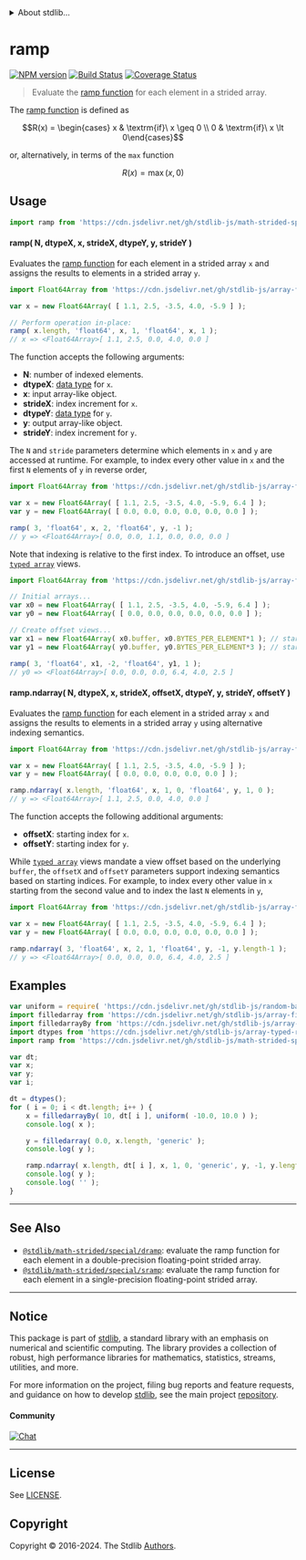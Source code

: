<!--

@license Apache-2.0

Copyright (c) 2021 The Stdlib Authors.

Licensed under the Apache License, Version 2.0 (the "License");
you may not use this file except in compliance with the License.
You may obtain a copy of the License at

   http://www.apache.org/licenses/LICENSE-2.0

Unless required by applicable law or agreed to in writing, software
distributed under the License is distributed on an "AS IS" BASIS,
WITHOUT WARRANTIES OR CONDITIONS OF ANY KIND, either express or implied.
See the License for the specific language governing permissions and
limitations under the License.

-->


<details>
  <summary>
    About stdlib...
  </summary>
  <p>We believe in a future in which the web is a preferred environment for numerical computation. To help realize this future, we've built stdlib. stdlib is a standard library, with an emphasis on numerical and scientific computation, written in JavaScript (and C) for execution in browsers and in Node.js.</p>
  <p>The library is fully decomposable, being architected in such a way that you can swap out and mix and match APIs and functionality to cater to your exact preferences and use cases.</p>
  <p>When you use stdlib, you can be absolutely certain that you are using the most thorough, rigorous, well-written, studied, documented, tested, measured, and high-quality code out there.</p>
  <p>To join us in bringing numerical computing to the web, get started by checking us out on <a href="https://github.com/stdlib-js/stdlib">GitHub</a>, and please consider <a href="https://opencollective.com/stdlib">financially supporting stdlib</a>. We greatly appreciate your continued support!</p>
</details>

# ramp

[![NPM version][npm-image]][npm-url] [![Build Status][test-image]][test-url] [![Coverage Status][coverage-image]][coverage-url] <!-- [![dependencies][dependencies-image]][dependencies-url] -->

> Evaluate the [ramp function][@stdlib/math/base/special/ramp] for each element in a strided array.

<section class="intro">

The [ramp function][@stdlib/math/base/special/ramp] is defined as

<!-- <equation class="equation" label="eq:ramp_function" align="center" raw="R(x) = \begin{cases} x & \textrm{if}\ x \geq 0 \\ 0 & \textrm{if}\ x \lt 0\end{cases}" alt="Ramp function."> -->

```math
R(x) = \begin{cases} x & \textrm{if}\ x \geq 0 \\ 0 & \textrm{if}\ x \lt 0\end{cases}
```

<!-- <div class="equation" align="center" data-raw-text="R(x) = \begin{cases} x &amp; \textrm{if}\ x \geq 0 \\ 0 &amp; \textrm{if}\ x \lt 0\end{cases}" data-equation="eq:ramp_function">
    <img src="https://cdn.jsdelivr.net/gh/stdlib-js/stdlib@207485f5e3ed3e8f8e76edfe8d3d5afad7722746/lib/node_modules/@stdlib/math/strided/special/ramp/docs/img/equation_ramp_function.svg" alt="Ramp function.">
    <br>
</div> -->

<!-- </equation> -->

or, alternatively, in terms of the `max` function

<!-- <equation class="equation" label="eq:ramp_function_alternative_defn" align="center" raw="R(x) = \operatorname{max}( x, 0 )" alt="Ramp function alternative definition."> -->

```math
R(x) = \mathop{\mathrm{max}}( x, 0 )
```

<!-- <div class="equation" align="center" data-raw-text="R(x) = \operatorname{max}( x, 0 )" data-equation="eq:ramp_function_alternative_defn">
    <img src="https://cdn.jsdelivr.net/gh/stdlib-js/stdlib@207485f5e3ed3e8f8e76edfe8d3d5afad7722746/lib/node_modules/@stdlib/math/strided/special/ramp/docs/img/equation_ramp_function_alternative_defn.svg" alt="Ramp function alternative definition.">
    <br>
</div> -->

<!-- </equation> -->

</section>

<!-- /.intro -->



<section class="usage">

## Usage

```javascript
import ramp from 'https://cdn.jsdelivr.net/gh/stdlib-js/math-strided-special-ramp@deno/mod.js';
```

#### ramp( N, dtypeX, x, strideX, dtypeY, y, strideY )

Evaluates the [ramp function][@stdlib/math/base/special/ramp] for each element in a strided array `x` and assigns the results to elements in a strided array `y`.

```javascript
import Float64Array from 'https://cdn.jsdelivr.net/gh/stdlib-js/array-float64@deno/mod.js';

var x = new Float64Array( [ 1.1, 2.5, -3.5, 4.0, -5.9 ] );

// Perform operation in-place:
ramp( x.length, 'float64', x, 1, 'float64', x, 1 );
// x => <Float64Array>[ 1.1, 2.5, 0.0, 4.0, 0.0 ]
```

The function accepts the following arguments:

-   **N**: number of indexed elements.
-   **dtypeX**: [data type][@stdlib/strided/dtypes] for `x`.
-   **x**: input array-like object.
-   **strideX**: index increment for `x`.
-   **dtypeY**: [data type][@stdlib/strided/dtypes] for `y`.
-   **y**: output array-like object.
-   **strideY**: index increment for `y`.

The `N` and `stride` parameters determine which elements in `x` and `y` are accessed at runtime. For example, to index every other value in `x` and the first `N` elements of `y` in reverse order,

```javascript
import Float64Array from 'https://cdn.jsdelivr.net/gh/stdlib-js/array-float64@deno/mod.js';

var x = new Float64Array( [ 1.1, 2.5, -3.5, 4.0, -5.9, 6.4 ] );
var y = new Float64Array( [ 0.0, 0.0, 0.0, 0.0, 0.0, 0.0 ] );

ramp( 3, 'float64', x, 2, 'float64', y, -1 );
// y => <Float64Array>[ 0.0, 0.0, 1.1, 0.0, 0.0, 0.0 ]
```

Note that indexing is relative to the first index. To introduce an offset, use [`typed array`][mdn-typed-array] views.

```javascript
import Float64Array from 'https://cdn.jsdelivr.net/gh/stdlib-js/array-float64@deno/mod.js';

// Initial arrays...
var x0 = new Float64Array( [ 1.1, 2.5, -3.5, 4.0, -5.9, 6.4 ] );
var y0 = new Float64Array( [ 0.0, 0.0, 0.0, 0.0, 0.0, 0.0 ] );

// Create offset views...
var x1 = new Float64Array( x0.buffer, x0.BYTES_PER_ELEMENT*1 ); // start at 2nd element
var y1 = new Float64Array( y0.buffer, y0.BYTES_PER_ELEMENT*3 ); // start at 4th element

ramp( 3, 'float64', x1, -2, 'float64', y1, 1 );
// y0 => <Float64Array>[ 0.0, 0.0, 0.0, 6.4, 4.0, 2.5 ]
```

#### ramp.ndarray( N, dtypeX, x, strideX, offsetX, dtypeY, y, strideY, offsetY )

Evaluates the [ramp function][@stdlib/math/base/special/ramp] for each element in a strided array `x` and assigns the results to elements in a strided array `y` using alternative indexing semantics.

```javascript
import Float64Array from 'https://cdn.jsdelivr.net/gh/stdlib-js/array-float64@deno/mod.js';

var x = new Float64Array( [ 1.1, 2.5, -3.5, 4.0, -5.9 ] );
var y = new Float64Array( [ 0.0, 0.0, 0.0, 0.0, 0.0 ] );

ramp.ndarray( x.length, 'float64', x, 1, 0, 'float64', y, 1, 0 );
// y => <Float64Array>[ 1.1, 2.5, 0.0, 4.0, 0.0 ]
```

The function accepts the following additional arguments:

-   **offsetX**: starting index for `x`.
-   **offsetY**: starting index for `y`.

While [`typed array`][mdn-typed-array] views mandate a view offset based on the underlying `buffer`, the `offsetX` and `offsetY` parameters support indexing semantics based on starting indices. For example, to index every other value in `x` starting from the second value and to index the last `N` elements in `y`,

```javascript
import Float64Array from 'https://cdn.jsdelivr.net/gh/stdlib-js/array-float64@deno/mod.js';

var x = new Float64Array( [ 1.1, 2.5, -3.5, 4.0, -5.9, 6.4 ] );
var y = new Float64Array( [ 0.0, 0.0, 0.0, 0.0, 0.0, 0.0 ] );

ramp.ndarray( 3, 'float64', x, 2, 1, 'float64', y, -1, y.length-1 );
// y => <Float64Array>[ 0.0, 0.0, 0.0, 6.4, 4.0, 2.5 ]
```

</section>

<!-- /.usage -->

<section class="notes">

</section>

<!-- /.notes -->

<section class="examples">

## Examples

<!-- eslint no-undef: "error" -->

```javascript
var uniform = require( 'https://cdn.jsdelivr.net/gh/stdlib-js/random-base-uniform' ).factory;
import filledarray from 'https://cdn.jsdelivr.net/gh/stdlib-js/array-filled@deno/mod.js';
import filledarrayBy from 'https://cdn.jsdelivr.net/gh/stdlib-js/array-filled-by@deno/mod.js';
import dtypes from 'https://cdn.jsdelivr.net/gh/stdlib-js/array-typed-real-float-dtypes@deno/mod.js';
import ramp from 'https://cdn.jsdelivr.net/gh/stdlib-js/math-strided-special-ramp@deno/mod.js';

var dt;
var x;
var y;
var i;

dt = dtypes();
for ( i = 0; i < dt.length; i++ ) {
    x = filledarrayBy( 10, dt[ i ], uniform( -10.0, 10.0 ) );
    console.log( x );

    y = filledarray( 0.0, x.length, 'generic' );
    console.log( y );

    ramp.ndarray( x.length, dt[ i ], x, 1, 0, 'generic', y, -1, y.length-1 );
    console.log( y );
    console.log( '' );
}
```

</section>

<!-- /.examples -->

<!-- Section for related `stdlib` packages. Do not manually edit this section, as it is automatically populated. -->

<section class="related">

* * *

## See Also

-   <span class="package-name">[`@stdlib/math-strided/special/dramp`][@stdlib/math/strided/special/dramp]</span><span class="delimiter">: </span><span class="description">evaluate the ramp function for each element in a double-precision floating-point strided array.</span>
-   <span class="package-name">[`@stdlib/math-strided/special/sramp`][@stdlib/math/strided/special/sramp]</span><span class="delimiter">: </span><span class="description">evaluate the ramp function for each element in a single-precision floating-point strided array.</span>

</section>

<!-- /.related -->

<!-- Section for all links. Make sure to keep an empty line after the `section` element and another before the `/section` close. -->


<section class="main-repo" >

* * *

## Notice

This package is part of [stdlib][stdlib], a standard library with an emphasis on numerical and scientific computing. The library provides a collection of robust, high performance libraries for mathematics, statistics, streams, utilities, and more.

For more information on the project, filing bug reports and feature requests, and guidance on how to develop [stdlib][stdlib], see the main project [repository][stdlib].

#### Community

[![Chat][chat-image]][chat-url]

---

## License

See [LICENSE][stdlib-license].


## Copyright

Copyright &copy; 2016-2024. The Stdlib [Authors][stdlib-authors].

</section>

<!-- /.stdlib -->

<!-- Section for all links. Make sure to keep an empty line after the `section` element and another before the `/section` close. -->

<section class="links">

[npm-image]: http://img.shields.io/npm/v/@stdlib/math-strided-special-ramp.svg
[npm-url]: https://npmjs.org/package/@stdlib/math-strided-special-ramp

[test-image]: https://github.com/stdlib-js/math-strided-special-ramp/actions/workflows/test.yml/badge.svg?branch=main
[test-url]: https://github.com/stdlib-js/math-strided-special-ramp/actions/workflows/test.yml?query=branch:main

[coverage-image]: https://img.shields.io/codecov/c/github/stdlib-js/math-strided-special-ramp/main.svg
[coverage-url]: https://codecov.io/github/stdlib-js/math-strided-special-ramp?branch=main

<!--

[dependencies-image]: https://img.shields.io/david/stdlib-js/math-strided-special-ramp.svg
[dependencies-url]: https://david-dm.org/stdlib-js/math-strided-special-ramp/main

-->

[chat-image]: https://img.shields.io/gitter/room/stdlib-js/stdlib.svg
[chat-url]: https://app.gitter.im/#/room/#stdlib-js_stdlib:gitter.im

[stdlib]: https://github.com/stdlib-js/stdlib

[stdlib-authors]: https://github.com/stdlib-js/stdlib/graphs/contributors

[umd]: https://github.com/umdjs/umd
[es-module]: https://developer.mozilla.org/en-US/docs/Web/JavaScript/Guide/Modules

[deno-url]: https://github.com/stdlib-js/math-strided-special-ramp/tree/deno
[deno-readme]: https://github.com/stdlib-js/math-strided-special-ramp/blob/deno/README.md
[umd-url]: https://github.com/stdlib-js/math-strided-special-ramp/tree/umd
[umd-readme]: https://github.com/stdlib-js/math-strided-special-ramp/blob/umd/README.md
[esm-url]: https://github.com/stdlib-js/math-strided-special-ramp/tree/esm
[esm-readme]: https://github.com/stdlib-js/math-strided-special-ramp/blob/esm/README.md
[branches-url]: https://github.com/stdlib-js/math-strided-special-ramp/blob/main/branches.md

[stdlib-license]: https://raw.githubusercontent.com/stdlib-js/math-strided-special-ramp/main/LICENSE

[mdn-typed-array]: https://developer.mozilla.org/en-US/docs/Web/JavaScript/Reference/Global_Objects/TypedArray

[@stdlib/math/base/special/ramp]: https://github.com/stdlib-js/math-base-special-ramp/tree/deno

[@stdlib/strided/dtypes]: https://github.com/stdlib-js/strided-dtypes/tree/deno

<!-- <related-links> -->

[@stdlib/math/strided/special/dramp]: https://github.com/stdlib-js/math-strided-special-dramp/tree/deno

[@stdlib/math/strided/special/sramp]: https://github.com/stdlib-js/math-strided-special-sramp/tree/deno

<!-- </related-links> -->

</section>

<!-- /.links -->
